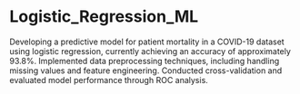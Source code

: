 # Logistic_Regression_ML
Developing a predictive model for patient mortality in a COVID-19 dataset using logistic regression, currently achieving an accuracy of approximately 93.8%. 
Implemented data preprocessing techniques, including handling missing values and feature engineering. 
Conducted cross-validation and evaluated model performance through ROC analysis.
